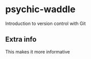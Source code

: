 # psychic-waddle
Introduction to version control with Git
## Extra info
This makes it more informative
